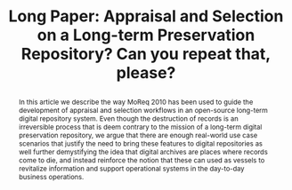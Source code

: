 ---
abstract: In this article we describe the way MoReq 2010 has been used to guide the
  development of appraisal and selection workflows in an open-source long-term digital
  repository system. Even though the destruction of records is an irreversible process
  that is deem contrary to the mission of a long-term digital preservation repository,
  we argue that there are enough real-world use case scenarios that justify the need
  to bring these features to digital repositories as well further demystifying the
  idea that digital archives are places where records come to die, and instead reinforce
  the notion that these can used as vessels to revitalize information and support
  operational systems in the day-to-day business operations.
creators:
- Faria, Luis
date: null
document_url: https://az659834.vo.msecnd.net/eventsairwesteuprod/production-inconference-public/a6b95cb6e27845e38e019eb07764d294
grand_parent: iPRES
institutions:
- KEEP SOLUTIONS
keywords:
- appraisal
- selection
- preservation
- repository
- roda
landing_page_url: null
language: eng
layout: publication
license: CC-BY 4.0 International
notes_url: null
parent: iPRES 2022
publication_type: long paper
size: null
slides_url: null
source_name: iPRES
stream_url: null
title: "Long Paper: Appraisal and Selection on a Long-term Preservation Repository?
  Can you repeat that, please?\r\n"
year: 2022
---